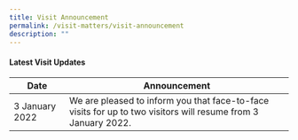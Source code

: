 ```yaml
---
title: Visit Announcement
permalink: /visit-matters/visit-announcement
description: ""
---
```


#### **Latest Visit Updates**

| **Date** | **Announcement** | 
| -------- | -------- | 
|3 January 2022|   We are pleased to inform you that face-to-face visits for up to two visitors will resume from 3 January 2022.   | 

